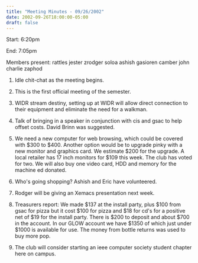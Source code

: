 ```yaml
---
title: "Meeting Minutes - 09/26/2002"
date: 2002-09-26T18:00:00-05:00
draft: false
---
```


Start: 6:20pm </p><p>
End: 7:05pm </p><p>
Members present: rattles jester zrodger soloa ashish gasioren camber john charlie zaphod  </p><p>
1. Idle chit-chat as the meeting begins. </p><p>
2. This is the first official meeting of the semester. </p><p>
3. WIDR stream destiny, setting up at WIDR will allow direct connection to their equipment and eliminate the need for a walkman. </p><p>
4. Talk of bringing in a speaker in conjunction with cis and gsac to help offset costs. David Brinn was suggested. </p><p>
5. We need a new computer for web browsing, which could be covered with $300 to $400. Another option would be to upgrade pinky with a new monitor and graphics card. We estimate $200 for the upgrade. A local retailer has 17 inch monitors for $109 this week. The club has voted for two. We will also buy one video card, HDD and memory for the machine ed donated. </p><p>
6. Who's going shopping? Ashish and Eric have volunteered. </p><p>
7. Rodger will be giving an Xemacs presentation next week. </p><p>
8. Treasurers report: We made $137 at the install party, plus $100 from gsac for pizza but it cost $100 for pizza and $18 for cd's for a positive net of $19 for the install party. There is $200 to deposit and about $700 in the account. In our GLOW account we have $1350 of which just under $1000 is available for use. The money from bottle returns was used to buy more pop. </p><p>
9. The club will consider starting an ieee computer society student chapter here on campus.</p>
